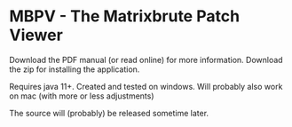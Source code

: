 # MBPV - The Matrixbrute Patch Viewer

Download the PDF manual (or read online) for more information. Download the zip for installing the application.

Requires java 11+. Created and tested on windows. Will probably also work on mac (with more or less adjustments)

The source will (probably) be released sometime later.
